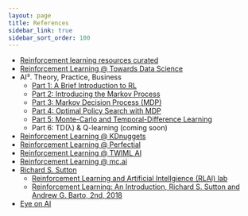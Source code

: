 ```yaml
---
layout: page
title: References
sidebar_link: true
sidebar_sort_order: 100
---
```


- [Reinforcement learning resources curated](http://aikorea.org/awesome-rl/)
- [Reinforcement Learning @ Towards Data Science](https://towardsdatascience.com/tagged/reinforcement-learning)
- AI³. Theory, Practice, Business
    - [Part 1: A Brief Introduction to RL](https://medium.com/ai%C2%B3-theory-practice-business/reinforcement-learning-part-1-a-brief-introduction-a53a849771cf)
    - [Part 2: Introducing the Markov Process](https://medium.com/ai%C2%B3-theory-practice-business/reinforcement-learning-part-2-introducing-markov-process-d3586d4003e0)
    - [Part 3: Markov Decision Process (MDP)](https://medium.com/ai%C2%B3-theory-practice-business/reinforcement-learning-part-3-the-markov-decision-process-9f5066e073a2)
    - [Part 4: Optimal Policy Search with MDP](https://medium.com/ai%C2%B3-theory-practice-business/reinforcement-learning-part-4-optimal-policy-search-with-mdp-7fc96158ea8a)
    - [Part 5: Monte-Carlo and Temporal-Difference Learning](https://medium.com/ai%C2%B3-theory-practice-business/reinforcement-learning-part-5-monte-carlo-and-temporal-difference-learning-889053aba07d)
    - Part 6: TD(λ) & Q-learning (coming soon)
- [Reinforcement Learning @ KDnuggets](https://www.kdnuggets.com/tag/reinforcement-learning)
- [Reinforcement Learning @ Perfectial](https://perfectial.com/tag/reinforcement-learning/)
- [Reinforcement Learning @ TWIML AI](https://twimlai.com/?s=reinforcement+learning)
- [Reinforcement Learning @ mc.ai](https://mc.ai/?s=Reinforcement+Learning)
- [Richard S. Sutton](http://www.incompleteideas.net/)
    - [Reinforcement Learning and Artificial Intellgience (RLAI) lab](http://rlai.ualberta.ca/)
    - [Reinforcement Learning: An Introduction, Richard S. Sutton and Andrew G. Barto, 2nd, 2018](http://incompleteideas.net/book/the-book.html)
- [Eye on AI](https://www.eye-on.ai/)
